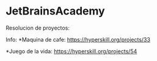 # JetBrainsAcademy

Resolucion de proyectos:

Info:
*Maquina de cafe:
https://hyperskill.org/projects/33

*Juego de la vida:
https://hyperskill.org/projects/54